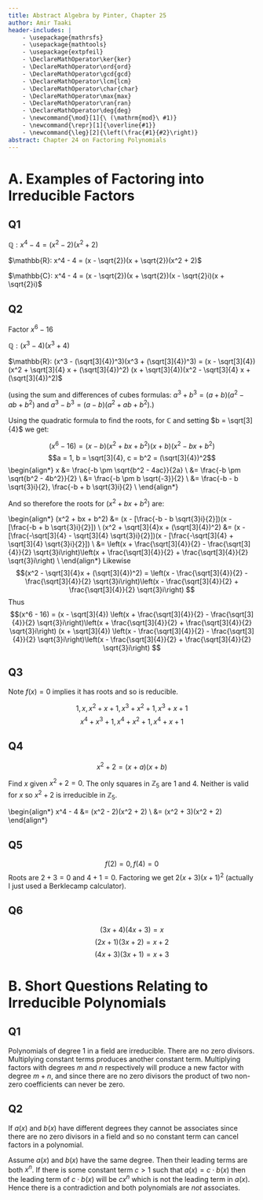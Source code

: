 ```yaml
---
title: Abstract Algebra by Pinter, Chapter 25
author: Amir Taaki
header-includes: |
    - \usepackage{mathrsfs}
    - \usepackage{mathtools}
    - \usepackage{extpfeil}
    - \DeclareMathOperator\ker{ker}
    - \DeclareMathOperator\ord{ord}
    - \DeclareMathOperator\gcd{gcd}
    - \DeclareMathOperator\lcm{lcm}
    - \DeclareMathOperator\char{char}
    - \DeclareMathOperator\max{max}
    - \DeclareMathOperator\ran{ran}
    - \DeclareMathOperator\deg{deg}
    - \newcommand{\mod}[1]{\ (\mathrm{mod}\ #1)}
    - \newcommand{\repr}[1]{\overline{#1}}
    - \newcommand{\leg}[2]{\left(\frac{#1}{#2}\right)}
abstract: Chapter 24 on Factoring Polynomials
---
```


# A. Examples of Factoring into Irreducible Factors

## Q1

$\mathbb{Q}: x^4 - 4 = (x^2 - 2)(x^2 + 2)$

$\mathbb{R}: x^4 - 4 = (x - \sqrt{2})(x + \sqrt{2})(x^2 + 2)$

$\mathbb{C}: x^4 - 4 = (x - \sqrt{2})(x + \sqrt{2})(x - \sqrt{2}i)(x + \sqrt{2}i)$

## Q2

Factor $x^6 - 16$

$\mathbb{Q}: (x^3 - 4)(x^3 + 4)$

$\mathbb{R}: (x^3 - (\sqrt[3]{4})^3)(x^3 + (\sqrt[3]{4})^3) = (x - \sqrt[3]{4})(x^2 + \sqrt[3]{4} x + (\sqrt[3]{4})^2) (x + \sqrt[3]{4})(x^2 - \sqrt[3]{4} x + (\sqrt[3]{4})^2)$

(using the sum and differences of cubes formulas: $a^3 + b^3 = (a + b)(a^2 - ab + b^2)$ and $a^3 - b^3 = (a - b)(a^2 + ab + b^2)$.)

Using the quadratic formula to find the roots, for $\mathbb{C}$ and setting $b = \sqrt[3]{4}$ we get:

$$(x^6 - 16) = (x - b)(x^2 + b x + b^2) (x + b)(x^2 - b x + b^2)$$
$$a = 1, b = \sqrt[3]{4}, c = b^2 = (\sqrt[3]{4})^2$$
\begin{align*}
x &= \frac{-b \pm \sqrt{b^2 - 4ac}}{2a} \\
  &= \frac{-b \pm \sqrt{b^2 - 4b^2}}{2} \\
  &= \frac{-b \pm b \sqrt{-3}}{2} \\
  &= \frac{-b - b \sqrt{3}i}{2}, \frac{-b + b \sqrt{3}i}{2} \\
\end{align*}

And so therefore the roots for $(x^2 + bx + b^2)$ are:

\begin{align*}
(x^2 + bx + b^2) &= (x - [\frac{-b - b \sqrt{3}i}{2}])(x - [\frac{-b + b \sqrt{3}i}{2}]) \\
(x^2 + \sqrt[3]{4}x + (\sqrt[3]{4})^2) &=  (x - [\frac{-\sqrt[3]{4} - \sqrt[3]{4} \sqrt{3}i}{2}])(x - [\frac{-\sqrt[3]{4} + \sqrt[3]{4} \sqrt{3}i}{2}]) \\
 &=  \left(x + \frac{\sqrt[3]{4}}{2} - \frac{\sqrt[3]{4}}{2} \sqrt{3}i\right)\left(x + \frac{\sqrt[3]{4}}{2} + \frac{\sqrt[3]{4}}{2} \sqrt{3}i\right) \\
\end{align*}
Likewise
$$(x^2 - \sqrt[3]{4}x + (\sqrt[3]{4})^2) =
   \left(x - \frac{\sqrt[3]{4}}{2} - \frac{\sqrt[3]{4}}{2} \sqrt{3}i\right)\left(x - \frac{\sqrt[3]{4}}{2} + \frac{\sqrt[3]{4}}{2} \sqrt{3}i\right)
$$
Thus
$$(x^6 - 16) =
   (x - \sqrt[3]{4})
   \left(x + \frac{\sqrt[3]{4}}{2} - \frac{\sqrt[3]{4}}{2} \sqrt{3}i\right)\left(x + \frac{\sqrt[3]{4}}{2} + \frac{\sqrt[3]{4}}{2} \sqrt{3}i\right)
   (x + \sqrt[3]{4})
   \left(x - \frac{\sqrt[3]{4}}{2} - \frac{\sqrt[3]{4}}{2} \sqrt{3}i\right)\left(x - \frac{\sqrt[3]{4}}{2} + \frac{\sqrt[3]{4}}{2} \sqrt{3}i\right)
   $$

## Q3

Note $f(x) = 0$ implies it has roots and so is reducible.

$$1, x, x^2 + x + 1, x^3 + x^2 + 1, x^3 + x + 1$$
$$x^4 + x^3 + 1, x^4 + x^2 + 1, x^4 + x + 1$$

## Q4

$$x^2 + 2 = (x + a)(x + b)$$

Find $x$ given $x^2 + 2 = 0$. The only squares in $\mathbb{Z}_5$ are 1 and 4. Neither is valid for $x$ so $x^2 + 2$ is irreducible in $\mathbb{Z}_5$.

\begin{align*}
x^4 - 4 &= (x^2 - 2)(x^2 + 2) \\
&= (x^2 + 3)(x^2 + 2)
\end{align*}

## Q5

$$f(2) = 0, f(4) = 0$$
Roots are $2 + 3 = 0$ and $4 + 1 = 0$.
Factoring we get $2(x + 3)(x + 1)^2$ (actually I just used a Berklecamp calculator).

## Q6

$$(3x + 4)(4x + 3) = x$$
$$(2x + 1)(3x + 2) = x + 2$$
$$(4x + 3)(3x + 1) = x + 3$$

# B. Short Questions Relating to Irreducible Polynomials

## Q1

Polynomials of degree 1 in a field are irreducible. There are no zero divisors. Multiplying constant terms produces another constant term. Multiplying factors with degrees $m$ and $n$ respectively will produce a new factor with degree $m + n$, and since there are no zero divisors the product of two non-zero coefficients can never be zero.

## Q2

If $a(x)$ and $b(x)$ have different degrees they cannot be associates since there are no zero divisors in a field and so no constant term can cancel factors in a polynomial.

Assume $a(x)$ and $b(x)$ have the same degree. Then their leading terms are both $x^n$. If there is some constant term $c > 1$ such that $a(x) = c \cdot b(x)$ then the leading term of $c \cdot b(x)$ will be $c x^n$ which is not the leading term in $a(x)$. Hence there is a contradiction and both polynomials are *not* associates.

